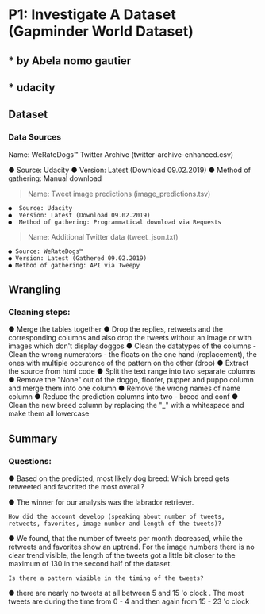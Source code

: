 # P1: Investigate A Dataset (Gapminder World Dataset)
## * by Abela nomo gautier
## * udacity


## Dataset

### Data Sources
Name: WeRateDogs™ Twitter Archive (twitter-archive-enhanced.csv)

● Source: Udacity
● Version: Latest (Download 09.02.2019)
● Method of gathering: Manual download


> Name: Tweet image predictions (image_predictions.tsv)

    ●  Source: Udacity
    ●  Version: Latest (Download 09.02.2019)
    ●  Method of gathering: Programmatical download via Requests


> Name: Additional Twitter data (tweet_json.txt)


    ● Source: WeRateDogs™
    ● Version: Latest (Gathered 09.02.2019)
    ● Method of gathering: API via Tweepy



## Wrangling

### Cleaning steps:
● Merge the tables together
● Drop the replies, retweets and the corresponding columns and also drop the tweets without an image or with images which don't display doggos
● Clean the datatypes of the columns -Clean the wrong numerators - the floats on the one hand (replacement), the ones with multiple occurence of the pattern on the other (drop)
● Extract the source from html code
● Split the text range into two separate columns
● Remove the "None" out of the doggo, floofer, pupper and puppo column and merge them into one column
● Remove the wrong names of name column
● Reduce the prediction columns into two - breed and conf
● Clean the new breed column by replacing the "_" with a whitespace and make them all lowercase



## Summary

### Questions:

● Based on the predicted, most likely dog breed: Which breed gets retweeted and favorited the most overall?

● The winner for our analysis was the labrador retriever.

    How did the account develop (speaking about number of tweets, retweets, favorites, image number and length of the tweets)?

 ● We found, that the number of tweets per month decreased, while the retweets and favorites show an uptrend. For the image numbers there is no clear trend visible, the length of the tweets got a little bit closer to the maximum of 130 in the second half of the dataset.

    Is there a pattern visible in the timing of the tweets?

 ● there are nearly no tweets at all between 5 and 15 'o clock . The most tweets are during the time from 0 - 4 and then again from 15 - 23 'o clock

